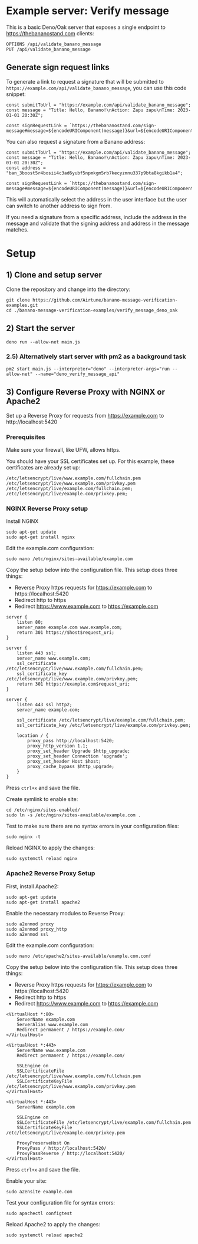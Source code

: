 # Example server: Verify message

This is a basic Deno/Oak server that exposes a single endpoint to https://thebananostand.com clients:

```
OPTIONS /api/validate_banano_message
PUT /api/validate_banano_message
```

## Generate sign request links

To generate a link to request a signature that will be submitted to `https://example.com/api/validate_banano_message`, you can use this code snippet:
```
const submitToUrl = "https://example.com/api/validate_banano_message";
const message = "Title: Hello, Banano!\nAction: Zapu zapu\nTime: 2023-01-01 20:30Z";

const signRequestLink = `https://thebananostand.com/sign-message#message=${encodeURIComponent(message)}&url=${encodeURIComponent(submitToUrl)}`;
```

You can also request a signature from a Banano address:

```
const submitToUrl = "https://example.com/api/validate_banano_message";
const message = "Title: Hello, Banano!\nAction: Zapu zapu\nTime: 2023-01-01 20:30Z";
const address = "ban_3boost5r4bosii4c3ad6yubf5npmkgm5rb7kecyzmnu337p9bta8kgikb1a4";

const signRequestLink = `https://thebananostand.com/sign-message#message=${encodeURIComponent(message)}&url=${encodeURIComponent(submitToUrl)}&address=${encodeURIComponent(address)}`;
```

This will automatically select the address in the user interface but the user can switch to another address to sign from.

If you need a signature from a specific address, include the address in the message and validate that the signing address and address in the message matches.

# Setup

## 1) Clone and setup server

Clone the repository and change into the directory:

```
git clone https://github.com/Airtune/banano-message-verification-examples.git
cd ./banano-message-verification-examples/verify_message_deno_oak
```

## 2) Start the server

```
deno run --allow-net main.js
```

### 2.5) Alternatively start server with pm2 as a background task

```
pm2 start main.js --interpreter="deno" --interpreter-args="run --allow-net" --name="deno_verify_message_api"
```

## 3) Configure Reverse Proxy with NGINX or Apache2

Set up a Reverse Proxy for requests from https://example.com to http://localhost:5420

### Prerequisites

Make sure your firewall, like UFW, allows https.

You should have your SSL certificates set up. For this example, these certificates are already set up:

```
/etc/letsencrypt/live/www.example.com/fullchain.pem
/etc/letsencrypt/live/www.example.com/privkey.pem
/etc/letsencrypt/live/example.com/fullchain.pem;
/etc/letsencrypt/live/example.com/privkey.pem;
```

### NGINX Reverse Proxy setup

Install NGINX

```
sudo apt-get update
sudo apt-get install nginx
```

Edit the example.com configuration:

```
sudo nano /etc/nginx/sites-available/example.com
```

Copy the setup below into the configuration file. This setup does three things:
* Reverse Proxy https requests for https://example.com to https://localhost:5420
* Redirect http to https
* Redirect https://www.example.com to https://example.com

```
server {
    listen 80;
    server_name example.com www.example.com;
    return 301 https://$host$request_uri;
}

server {
    listen 443 ssl;
    server_name www.example.com;
    ssl_certificate /etc/letsencrypt/live/www.example.com/fullchain.pem;
    ssl_certificate_key /etc/letsencrypt/live/www.example.com/privkey.pem;
    return 301 https://example.com$request_uri;
}

server {
    listen 443 ssl http2;
    server_name example.com;

    ssl_certificate /etc/letsencrypt/live/example.com/fullchain.pem;
    ssl_certificate_key /etc/letsencrypt/live/example.com/privkey.pem;

    location / {
        proxy_pass http://localhost:5420;
        proxy_http_version 1.1;
        proxy_set_header Upgrade $http_upgrade;
        proxy_set_header Connection 'upgrade';
        proxy_set_header Host $host;
        proxy_cache_bypass $http_upgrade;
    }
}
```

Press `ctrl+x` and save the file.

Create symlink to enable site:

```
cd /etc/nginx/sites-enabled/
sudo ln -s /etc/nginx/sites-available/example.com .
```

Test to make sure there are no syntax errors in your configuration files:

```
sudo nginx -t
```

Reload NGINX to apply the changes:

```
sudo systemctl reload nginx
```

### Apache2 Reverse Proxy Setup

First, install Apache2:

```
sudo apt-get update
sudo apt-get install apache2
```

Enable the necessary modules to Reverse Proxy:

```
sudo a2enmod proxy
sudo a2enmod proxy_http
sudo a2enmod ssl
```

Edit the example.com configuration:

```
sudo nano /etc/apache2/sites-available/example.com.conf
```

Copy the setup below into the configuration file. This setup does three things:
* Reverse Proxy https requests for https://example.com to https://localhost:5420
* Redirect http to https
* Redirect https://www.example.com to https://example.com

```
<VirtualHost *:80>
    ServerName example.com
    ServerAlias www.example.com
    Redirect permanent / https://example.com/
</VirtualHost>

<VirtualHost *:443>
    ServerName www.example.com
    Redirect permanent / https://example.com/

    SSLEngine on
    SSLCertificateFile /etc/letsencrypt/live/www.example.com/fullchain.pem
    SSLCertificateKeyFile /etc/letsencrypt/live/www.example.com/privkey.pem
</VirtualHost>

<VirtualHost *:443>
    ServerName example.com

    SSLEngine on
    SSLCertificateFile /etc/letsencrypt/live/example.com/fullchain.pem
    SSLCertificateKeyFile /etc/letsencrypt/live/example.com/privkey.pem

    ProxyPreserveHost On
    ProxyPass / http://localhost:5420/
    ProxyPassReverse / http://localhost:5420/
</VirtualHost>
```

Press `ctrl+x` and save the file.

Enable your site:

```
sudo a2ensite example.com
```

Test your configuration file for syntax errors:

```
sudo apachectl configtest
```

Reload Apache2 to apply the changes:

```
sudo systemctl reload apache2
```
